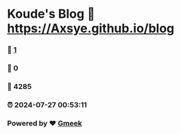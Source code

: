 # Koude's Blog :link: https://Axsye.github.io/blog 
### :page_facing_up: [1](https://Axsye.github.io/blog/tag.html) 
### :speech_balloon: 0 
### :hibiscus: 4285 
### :alarm_clock: 2024-07-27 00:53:11 
### Powered by :heart: [Gmeek](https://github.com/Meekdai/Gmeek)
